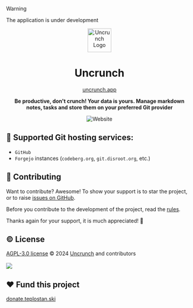 > [!WARNING]
> The application is under development

<div align="center">
<img src="https://raw.githubusercontent.com/uncrunch-app/uncrunch.app/main/logo.svg" alt="Uncrunch Logo" width="64">

<h1>Uncrunch</h1>

<a href="https://uncrunch.app">uncrunch.app</a>

<b>Be productive, don't crunch! Your data is yours. Manage markdown notes, tasks and store them on your preferred Git provider</b>

  <img alt="Website" src="https://img.shields.io/website?url=https%3A%2F%2Funcrunch.app&up_message=online&up_color=07912E&down_message=offline&down_color=d94a4a&style=flat-square&label=uncrunch.app&labelColor=1f2033">

</div>

## 🦾 Supported Git hosting services:

- `GitHub`
- `Forgejo` instances (`codeberg.org`, `git.disroot.org`, etc.)

## 🤝 Contributing

Want to contribute? Awesome! To show your support is to star the project, or to raise [issues on GitHub](https://github.com/uncrunch-app/uncrunch.app/issues).

Before you contribute to the development of the project, read the [rules](https://github.com/uncrunch-app/uncrunch.app/blob/main/CONTRIBUTING.md).

Thanks again for your support, it is much appreciated! 🙏

<h2> © License</h2>
<a href="https://github.com/uncrunch-app/uncrunch.app/blob/main/LICENSE">AGPL-3.0 license</a> © 2024 <a href="https://github.com/uncrunch-app">Uncrunch</a> and contributors

<br/>
<br/>

<a href="https://github.com/uncrunch-app/uncrunch.app/graphs/contributors">
  <img src="https://contrib.rocks/image?repo=uncrunch-app/uncrunch.app" />
</a>

<h2>❤ Fund this project</h2>
<a href="https://donate.teplostan.ski" target="_blank">donate.teplostan.ski</a>
